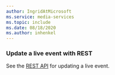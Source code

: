 ```yaml
---
author: IngridAtMicrosoft
ms.service: media-services 
ms.topic: include
ms.date: 08/18/2020
ms.author: inhenkel
---
```


### Update a live event with REST

See the [REST API](/rest/api/media/live-events/stop) for updating a live event.
